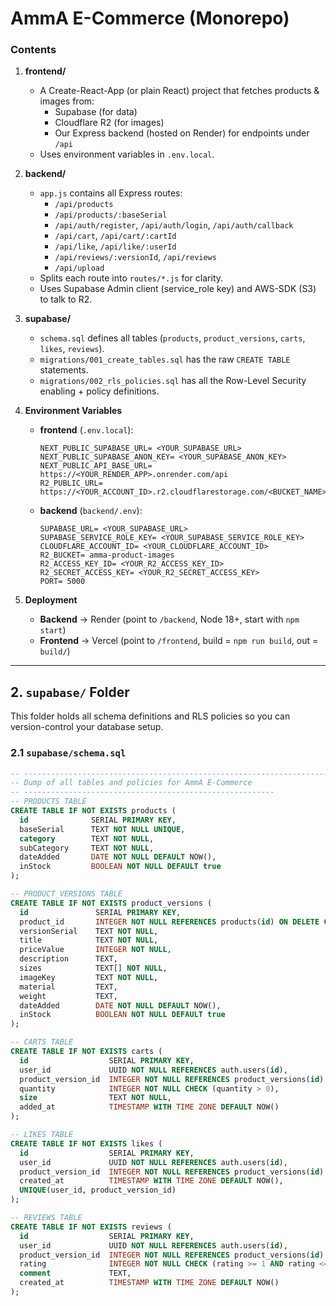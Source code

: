 # AmmA E-Commerce (Monorepo)


### Contents

1. **frontend/**  
   - A Create-React-App (or plain React) project that fetches products & images from:
     - Supabase (for data)
     - Cloudflare R2 (for images)
     - Our Express backend (hosted on Render) for endpoints under `/api`
   - Uses environment variables in `.env.local`.

2. **backend/**  
   - `app.js` contains all Express routes:
     - `/api/products`  
     - `/api/products/:baseSerial`  
     - `/api/auth/register`, `/api/auth/login`, `/api/auth/callback`  
     - `/api/cart`, `/api/cart/:cartId`  
     - `/api/like`, `/api/like/:userId`  
     - `/api/reviews/:versionId`, `/api/reviews`  
     - `/api/upload`  
   - Splits each route into `routes/*.js` for clarity.
   - Uses Supabase Admin client (service_role key) and AWS-SDK (S3) to talk to R2.

3. **supabase/**  
   - `schema.sql` defines all tables (`products`, `product_versions`, `carts`, `likes`, `reviews`).  
   - `migrations/001_create_tables.sql` has the raw `CREATE TABLE` statements.  
   - `migrations/002_rls_policies.sql` has all the Row-Level Security enabling + policy definitions.

4. **Environment Variables**  
   - **frontend** (`.env.local`):  
     ```
     NEXT_PUBLIC_SUPABASE_URL= <YOUR_SUPABASE_URL>
     NEXT_PUBLIC_SUPABASE_ANON_KEY= <YOUR_SUPABASE_ANON_KEY>
     NEXT_PUBLIC_API_BASE_URL= https://<YOUR_RENDER_APP>.onrender.com/api
     R2_PUBLIC_URL= https://<YOUR_ACCOUNT_ID>.r2.cloudflarestorage.com/<BUCKET_NAME>
     ```
   - **backend** (`backend/.env`):  
     ```
     SUPABASE_URL= <YOUR_SUPABASE_URL>
     SUPABASE_SERVICE_ROLE_KEY= <YOUR_SUPABASE_SERVICE_ROLE_KEY>
     CLOUDFLARE_ACCOUNT_ID= <YOUR_CLOUDFLARE_ACCOUNT_ID>
     R2_BUCKET= amma-product-images
     R2_ACCESS_KEY_ID= <YOUR_R2_ACCESS_KEY_ID>
     R2_SECRET_ACCESS_KEY= <YOUR_R2_SECRET_ACCESS_KEY>
     PORT= 5000
     ```

5. **Deployment**  
   - **Backend** → Render (point to `/backend`, Node 18+, start with `npm start`)  
   - **Frontend** → Vercel (point to `/frontend`, build = `npm run build`, out = `build/`)  

---

## 2. `supabase/` Folder

This folder holds all schema definitions and RLS policies so you can version-control your database setup.

### 2.1 `supabase/schema.sql`
```sql
-- --------------------------------------------------------------------------------
-- Dump of all tables and policies for AmmA E-Commerce
-- --------------------------------------------------------
-- PRODUCTS TABLE
CREATE TABLE IF NOT EXISTS products (
  id              SERIAL PRIMARY KEY,
  baseSerial      TEXT NOT NULL UNIQUE,
  category        TEXT NOT NULL,
  subCategory     TEXT NOT NULL,
  dateAdded       DATE NOT NULL DEFAULT NOW(),
  inStock         BOOLEAN NOT NULL DEFAULT true
);

-- PRODUCT_VERSIONS TABLE
CREATE TABLE IF NOT EXISTS product_versions (
  id               SERIAL PRIMARY KEY,
  product_id       INTEGER NOT NULL REFERENCES products(id) ON DELETE CASCADE,
  versionSerial    TEXT NOT NULL,
  title            TEXT NOT NULL,
  priceValue       INTEGER NOT NULL,
  description      TEXT,
  sizes            TEXT[] NOT NULL,
  imageKey         TEXT NOT NULL,
  material         TEXT,
  weight           TEXT,
  dateAdded        DATE NOT NULL DEFAULT NOW(),
  inStock          BOOLEAN NOT NULL DEFAULT true
);

-- CARTS TABLE
CREATE TABLE IF NOT EXISTS carts (
  id                  SERIAL PRIMARY KEY,
  user_id             UUID NOT NULL REFERENCES auth.users(id),
  product_version_id  INTEGER NOT NULL REFERENCES product_versions(id) ON DELETE CASCADE,
  quantity            INTEGER NOT NULL CHECK (quantity > 0),
  size                TEXT NOT NULL,
  added_at            TIMESTAMP WITH TIME ZONE DEFAULT NOW()
);

-- LIKES TABLE
CREATE TABLE IF NOT EXISTS likes (
  id                  SERIAL PRIMARY KEY,
  user_id             UUID NOT NULL REFERENCES auth.users(id),
  product_version_id  INTEGER NOT NULL REFERENCES product_versions(id) ON DELETE CASCADE,
  created_at          TIMESTAMP WITH TIME ZONE DEFAULT NOW(),
  UNIQUE(user_id, product_version_id)
);

-- REVIEWS TABLE
CREATE TABLE IF NOT EXISTS reviews (
  id                  SERIAL PRIMARY KEY,
  user_id             UUID NOT NULL REFERENCES auth.users(id),
  product_version_id  INTEGER NOT NULL REFERENCES product_versions(id) ON DELETE CASCADE,
  rating              INTEGER NOT NULL CHECK (rating >= 1 AND rating <= 5),
  comment             TEXT,
  created_at          TIMESTAMP WITH TIME ZONE DEFAULT NOW()
);
